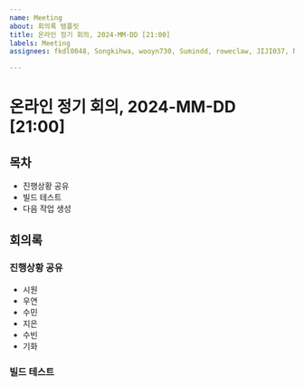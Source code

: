 ```yaml
---
name: Meeting
about: 회의록 템플릿
title: 온라인 정기 회의, 2024-MM-DD [21:00]
labels: Meeting
assignees: fkdl0048, Songkihwa, wooyn730, Sumindd, roweclaw, JIJI037, NearthYou

---
```


# 온라인 정기 회의, 2024-MM-DD [21:00]

## 목차
- 진행상황 공유
- 빌드 테스트
- 다음 작업 생성

## 회의록

### 진행상황 공유
- 시원
- 우연
- 수민
- 지은
- 수빈
- 기화

### 빌드 테스트
